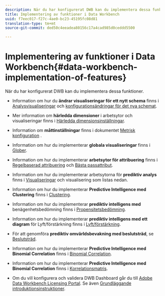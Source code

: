 ```yaml
---
description: När du har konfigurerat DWB kan du implementera dessa funktioner.
title: Implementering av funktioner i Data Workbench
uuid: f7eec017-f27c-4ae0-bc23-45195fc08d81
translation-type: tm+mt
source-git-commit: ded50c4eeadea80156c17a4cad985d0ceddd5500

---
```



# Implementering av funktioner i Data Workbench{#data-workbench-implementation-of-features}

När du har konfigurerat DWB kan du implementera dessa funktioner.

* Information om hur du **ändrar visualiseringar för ett nytt schema** finns i [Analysvisualiseringar](https://docs.adobe.com/content/help/en/data-workbench/using/client/analysis-visualizations/c-analysis-vis.html) och [konfigurationsändringar för det nya schemat](../../../home/dwb-implement-overview/dwb-implement-deliver/dwb-implement-config-new-schema.md#concept-9aced98e988b48ebbf9e6607c182d0de).

* Mer information om **härledda dimensioner** i arbetsytor och visualiseringar finns i [Härledda dimensionsinställningar](../../../home/dwb-implement-overview/dwb-implement-deliver/dwb-implement-derived-dims.md#concept-19a5c554ac3e4bc9b86b9aaca5f8cad6).

* Information om **måttinställningar** finns i dokumentet [Metrisk konfiguration](../../../home/dwb-implement-overview/dwb-implement-configure/dwb-implement-metric-setup.md#concept-f568a931db5b4b62b7b1e7827c7f7bf6) .

* Information om hur du implementerar **globala visualiseringar** finns i [Glober](https://docs.adobe.com/content/help/en/data-workbench/using/client/analysis-visualizations/globes/c-globes.html).

* Information om hur du implementerar **arbetsytor för attribuering** finns i [Regelbaserad attribuering](https://docs.adobe.com/help/en/data-workbench/using/client/attribution-reports/c-rules-attrib.html) och [Bästa passattribut](https://docs.adobe.com/help/en/data-workbench/using/client/attribution-reports/c-attrib-algorithmic.html).

* Information om hur du implementerar arbetsytorna för **prediktiv analys** finns i [Visualiseringar](https://docs.adobe.com/content/help/en/data-workbench/using/client/visualizations/c-vis.html) och visualisering som listas nedan.

* Information om hur du implementerar **Predictive Intelligence med Clustering** finns i [Clustering](https://docs.adobe.com/help/en/data-workbench/using/client/analysis-visualizations/visitor-cluster/c-visitor-cluster.html).

* Information om hur du implementerar **prediktiv intelligens med** benägenhetsbedömning finns i [Propensitetsbedömning](https://docs.adobe.com/content/help/en/data-workbench/using/client/analysis-visualizations/visitor-propensity/c-visitor-propensity.html).

* Information om hur du implementerar **prediktiv intelligens med ett diagram** för Lyft/förstärkning finns i [Lyft/förstärkning](https://docs.adobe.com/content/help/en/data-workbench/using/client/analysis-visualizations/visitor-propensity/c-propensity-gain-lift-chart.html).

* För att genomföra **prediktiv omvärldsbevakning med beslutsträd**, se [Beslutsträd](https://docs.adobe.com/content/help/en/data-workbench/using/client/analysis-visualizations/decision-trees/c-decision-trees.html).

* Information om hur du implementerar **Predictive Intelligence med Binomial Correlation** finns i [Binomial Correlation](https://docs.adobe.com/content/help/en/data-workbench/using/client/analysis-visualizations/correlation-analysis/c-correlation-analysis.html).

* Information om hur du implementerar **Predictive Intelligence med Binomial Correlation** finns i [Korrelationsmatris](https://docs.adobe.com/content/help/en/data-workbench/using/client/analysis-visualizations/correlation-analysis/c-correlation-analysis.html).

* Om du vill konfigurera och validera DWB Dashboard går du till [Adobe Data Workbench Licensing Portal](https://license.visualsciences.com/License/#documentation). Se även [Grundläggande introduktionsinstruktioner](../../../home/dwb-implement-overview/dwb-implement-provision/dwb-implement-onboarding.md#concept-e93aba41b26a410f959c5ca7f8e33355).

